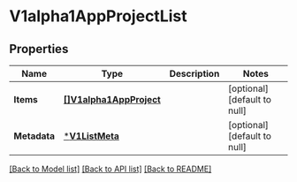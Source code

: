 # V1alpha1AppProjectList

## Properties
Name | Type | Description | Notes
------------ | ------------- | ------------- | -------------
**Items** | [**[]V1alpha1AppProject**](v1alpha1AppProject.md) |  | [optional] [default to null]
**Metadata** | [***V1ListMeta**](v1ListMeta.md) |  | [optional] [default to null]

[[Back to Model list]](../README.md#documentation-for-models) [[Back to API list]](../README.md#documentation-for-api-endpoints) [[Back to README]](../README.md)


